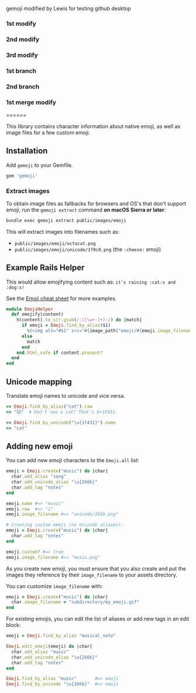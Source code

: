 gemoji modified by Lewis for testing github desktop
### 1st modify
### 2nd modify
### 3rd modify
### 1st branch
### 2nd branch
### 1st merge modify
======

This library contains character information about native emoji, as well as image
files for a few custom emoji.


Installation
------------

Add `gemoji` to your Gemfile.

``` ruby
gem 'gemoji'
```

### Extract images

To obtain image files as fallbacks for browsers and OS's that don't support
emoji, run the `gemoji extract` command **on macOS Sierra or later**:

``` sh
bundle exec gemoji extract public/images/emoji
```

This will extract images into filenames such as:

* `public/images/emoji/octocat.png`
* `public/images/emoji/unicode/1f9c0.png` (the `:cheese:` emoji)


Example Rails Helper
--------------------

This would allow emojifying content such as: `it's raining :cat:s and :dog:s!`

See the [Emoji cheat sheet](http://www.emoji-cheat-sheet.com) for more examples.

```ruby
module EmojiHelper
  def emojify(content)
    h(content).to_str.gsub(/:([\w+-]+):/) do |match|
      if emoji = Emoji.find_by_alias($1)
        %(<img alt="#$1" src="#{image_path("emoji/#{emoji.image_filename}")}" style="vertical-align:middle" width="20" height="20" />)
      else
        match
      end
    end.html_safe if content.present?
  end
end
```

Unicode mapping
---------------

Translate emoji names to unicode and vice versa.

```ruby
>> Emoji.find_by_alias("cat").raw
=> "🐱"  # Don't see a cat? That's U+1F431.

>> Emoji.find_by_unicode("\u{1f431}").name
=> "cat"
```

Adding new emoji
----------------

You can add new emoji characters to the `Emoji.all` list:

```ruby
emoji = Emoji.create("music") do |char|
  char.add_alias "song"
  char.add_unicode_alias "\u{266b}"
  char.add_tag "notes"
end

emoji.name #=> "music"
emoji.raw  #=> "♫"
emoji.image_filename #=> "unicode/266b.png"

# Creating custom emoji (no Unicode aliases):
emoji = Emoji.create("music") do |char|
  char.add_tag "notes"
end

emoji.custom? #=> true
emoji.image_filename #=> "music.png"
```

As you create new emoji, you must ensure that you also create and put the images
they reference by their `image_filename` to your assets directory.

You can customize `image_filename` with:

```ruby
emoji = Emoji.create("music") do |char|
  char.image_filename = "subdirectory/my_emoji.gif"
end
```

For existing emojis, you can edit the list of aliases or add new tags in an edit block:

```ruby
emoji = Emoji.find_by_alias "musical_note"

Emoji.edit_emoji(emoji) do |char|
  char.add_alias "music"
  char.add_unicode_alias "\u{266b}"
  char.add_tag "notes"
end

Emoji.find_by_alias "music"       #=> emoji
Emoji.find_by_unicode "\u{266b}"  #=> emoji
```
